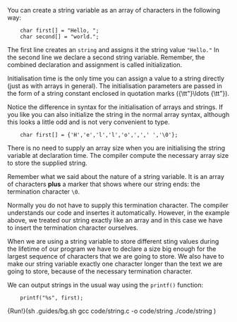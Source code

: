 You can create a string variable as an array of characters in the following way:

```code
    char first[] = "Hello, ";
    char second[] = "world.";
```
The first line creates an `string` and assigns it the string value `"Hello."` In the second line we declare a second string variable. Remember, the combined declaration and assignment is called initialization.

Initialisation time is the only time you can assign a value to a string directly (just as with arrays in general). The initialisation parameters are passed  in the form of a string constant enclosed in quotation marks ({\tt"}\ldots {\tt"}).

Notice the difference in syntax for the initialisation of arrays and strings.  If you like you can also initialize the string in the normal array syntax,  although this looks a little odd and is not very convenient to type.  

```code
    char first[] = {'H','e','l','l','o',',',' ','\0'};
```

There is no need to supply an array size when you are initialising the  string variable at declaration time. The compiler compute the necessary array size to store the supplied string.

Remember what we said about the nature of a string variable. It is an array of characters **plus** a marker that shows where our string ends: the  termination character  `\0`.

Normally you do not have to supply this termination character. The compiler understands our code and insertes it automatically. However, in the example above, we treated our string exactly like an array and in this case we have to insert the termination character ourselves.

When we are using a string variable to store different sting values  during the lifetime of our program we have to declare a size big enough for the largest sequence of characters that we are going to store. We also have to make our string variable exactly one character longer than the text we are going to store, because of the necessary termination character. 

We can output strings in the usual way using the `printf()` function:

```code
    printf("%s", first);
```

{Run!}(sh .guides/bg.sh gcc code/string.c -o code/string ./code/string )
